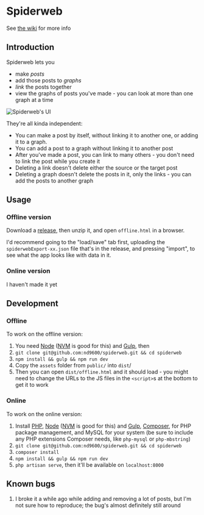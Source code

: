 # Spiderweb

See [the wiki](https://wiki.nd9600.download/spiderweb) for more info

## Introduction
Spiderweb lets you
* make _posts_
* add those posts to _graphs_
* _link_ the posts together
* view the graphs of posts you've made - you can look at more than one graph at a time

![Spiderweb's UI](https://user-images.githubusercontent.com/9141675/74596418-db930680-5046-11ea-8118-caa2b8b95363.png)

They're all kinda independent:
* You can make a post by itself, without linking it to another one, or adding it to a graph.
* You can add a post to a graph without linking it to another post
* After you've made a post, you can link to many others - you don't need to link the post while you create it
* Deleting a link doesn't delete either the source or the target post
* Deleting a graph doesn't delete the posts in it, only the links - you can add the posts to another graph

## Usage
### Offline version
Download a [release](https://github.com/nd9600/spiderweb/releases), then unzip it, and open `offline.html` in a browser.

I'd recommend going to the "load/save" tab first,  uploading the `spiderwebExport-xx.json` file that's in the release, and pressing "import", to see what the app looks like with data in it.

### Online version
I haven't made it yet

## Development
### Offline
To work on the offline version:


1. You need [Node](https://nodejs.org/en/) ([NVM](https://github.com/nvm-sh/nvm) is good for this) and [Gulp](https://gulpjs.com/docs/en/getting-started/quick-start), then
2. `git clone git@github.com:nd9600/spiderweb.git && cd spiderweb`
3. `npm install && gulp && npm run dev`
4. Copy the `assets` folder from `public/` into `dist`/
5. Then you can open `dist/offline.html` and it should load - you might need to change the URLs to the JS files in the `<script>`s at the bottom to get it to work

### Online
To work on the online version:

1. Install [PHP](https://www.php.net/), [Node](https://nodejs.org/en/) ([NVM](https://github.com/nvm-sh/nvm) is good for this)  and [Gulp](https://gulpjs.com/docs/en/getting-started/quick-start), [Composer](https://getcomposer.org/doc/00-intro.md), for PHP package management, and MySQL for your system (be sure to include any PHP extensions Composer needs, like `php-mysql` or `php-mbstring`)
2. `git clone git@github.com:nd9600/spiderweb.git && cd spiderweb`
3. `composer install`
4. `npm install && gulp && npm run dev`
5. `php artisan serve`, then it'll be available on `localhost:8000`

## Known bugs
1. I broke it a while ago while adding and removing a lot of posts, but I'm not sure how to reproduce; the bug's almost definitely still around
